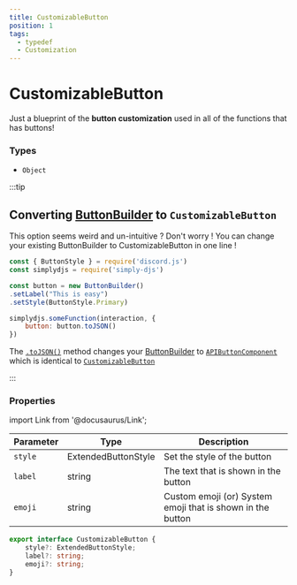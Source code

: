 ```yaml
---
title: CustomizableButton
position: 1
tags:
  - typedef
  - Customization
---
```


# CustomizableButton

Just a blueprint of the **button customization** used in all of the functions that has buttons!

### Types
* `Object`


:::tip

## Converting [ButtonBuilder](https://old.discordjs.dev/#/docs/discord.js/main/class/ButtonBuilder) to `CustomizableButton`

This option seems weird and un-intuitive ? Don't worry !
You can change your existing ButtonBuilder to CustomizableButton in one line !

```js
const { ButtonStyle } = require('discord.js')
const simplydjs = require('simply-djs')

const button = new ButtonBuilder()
.setLabel("This is easy")
.setStyle(ButtonStyle.Primary)

simplydjs.someFunction(interaction, {
	button: button.toJSON()
})
```

The [`.toJSON()`](https://discord.js.org/docs/packages/builders/1.6.3/ButtonBuilder:Class#toJSON) method changes your [ButtonBuilder](https://old.discordjs.dev/#/docs/discord.js/main/class/ButtonBuilder) to [`APIButtonComponent`](https://discord-api-types.dev/api/discord-api-types-v10#APIButtonComponent) which is identical to [`CustomizableButton`](#properties)

:::


### Properties

import Link from '@docusaurus/Link';

| Parameter | Type | Description  |
| --------- | ---- | ------------ |
| `style`   | <Link to="../typedef/extendedbuttonstyle">ExtendedButtonStyle</Link> | Set the style of the button  |
| `label`   | <Link to="https://developer.mozilla.org/en-US/docs/Web/JavaScript/Reference/Global_Objects/String">string</Link> | The text that is shown in the button  |
| `emoji`   | <Link to="https://developer.mozilla.org/en-US/docs/Web/JavaScript/Reference/Global_Objects/String">string</Link> | Custom emoji (or) System emoji that is shown in the button |

```ts
export interface CustomizableButton {
	style?: ExtendedButtonStyle;
	label?: string;
	emoji?: string;
}
```